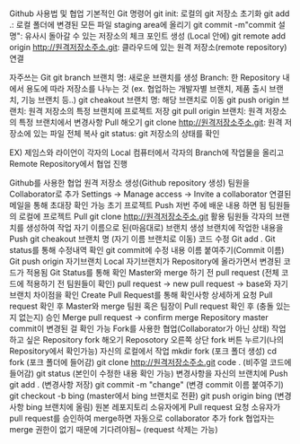 ##


Github 사용법 및 협업
기본적인 Git 명령어
git init: 로컬의 git 저장소 초기화
git add .: 로컬 폴더에 변경된 모든 파일 staging area에 올리기
git commit -m"commit 설명": 유사시 돌아갈 수 있는 저장소의 체크 포인트 생성 (Local 안에)
git remote add origin http://원격저장소주소.git: 클라우드에 있는 원격 저장소(remote repository) 연결

자주쓰는 Git
git branch 브랜치 명: 새로운 브랜치를 생성
Branch: 한 Repository 내에서 용도에 따라 저장소를 나누는 것 (ex. 협업하는 개발자별 브랜치, 제품 출시 브랜치, 기능 브랜치 등..)
git cheakout 브랜치 명: 해당 브랜치로 이동
git push origin 브랜치: 원격 저장소의 특정 브랜치에 프로젝트 저장
git pull origin 브랜치: 원격 저장소의 특정 브랜치에서 변경사항 Pull 해오기
git clone http://원격저장소주소.git: 원격 저장소에 있는 파일 전체 복사
git status: git 저장소의 상태를 확인


EX) 제임스와 라이언이 각자의 Local 컴퓨터에서 각자의 Branch에 작업물을 올리고 Remote Repository에서 협업 진행

Github를 사용한 협업
원격 저장소 생성(Github repository 생성)
팀원을 Collaborator로 추가
Settings → Manage access → Invite a collaborator
연결된 메일을 통해 초대장 확인 가능
초기 프로젝트 Push
저번 주에 배운 내용 하면 됨
팀원들의 로컬에 프로젝트 Pull
git clone http://원격저장소주소.git 활용
팀원들 각자의 브랜치를 생성하여 작업
자기 이름으로 된(마음대로) 브랜치 생성
브랜치에 작업한 내용을 Push
git cheakout 브랜치 명 (자기 이름 브랜치로 이동)
코드 수정
Git add .
Git status를 통해 수정내역 확인
git commit에 수정 내용 이름 붙여주기(Commit 이름)
Git push origin 자기브랜치
Local 자기브랜치가 Repository에 올라가면서 변경된 코드가 적용됨
Git Status를 통해 확인
Master와 merge 하기 전 pull request (전체 코드에 적용하기 전 팀원들이 확인)
pull request → new pull request → base와 자기브랜치 차이점을 확인
Create Pull Request를 통해 확인사항 상세하게 요청
Pull request 확인 후 Master와 merge
팀원 혹은 팀장이 Pull request 확인 후 (충돌 있는지 없는지) 승인
Merge pull request → confirm merge
Repository master commit이 변경된 걸 확인 가능
Fork를 사용한 협업(Collaborator가 아닌 상태)
작업하고 싶은 Repository fork 해오기
Reposotory 오른쪽 상단 fork 버튼 누르기(나의 Repository에서 확인가능)
자신의 로컬에서 작업
mkdir fork (포크 폴더 생성)
cd fork (포크 폴더에 들어감)
git clone http://원격저장소주소.git
code . (비주얼 코드에 들어감)
git status (본인이 수정한 내용 확인 가능)
변경사항을 자신의 브랜치에 Push
git add . (변경사항 저장)
git commit -m "change" (변경 commit 이름 붙여주기)
git checkout -b bing (master에서 bing 브랜치로 전환)
git push origin bing (변경사항 bing 브랜치에 올림)
원본 레포지토리 소유자에게 Pull request 요청
소유자가 pull request를 승인하여 merge하면 자동으로 collaborator 추가
fork 협업자는 merge 권한이 없기 때문에 기다려야됨~ (request 삭제는 가능)
